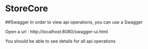 # StoreCore

##Swagger
In order to view api operations, you can use a Swagger

Open a url : http://localhost:8080/swagger-ui.html

You should be able to see details for all api operations
